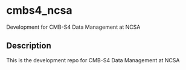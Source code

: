 # cmbs4_ncsa

Development for CMB-S4 Data Management at NCSA

Description
-----------

This is the development repo for CMB-S4 Data Management at NCSA
